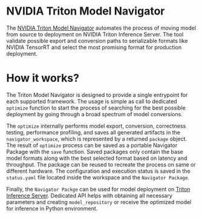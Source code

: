 <!--
Copyright (c) 2021-2023, NVIDIA CORPORATION. All rights reserved.

Licensed under the Apache License, Version 2.0 (the "License");
you may not use this file except in compliance with the License.
You may obtain a copy of the License at

    http://www.apache.org/licenses/LICENSE-2.0

Unless required by applicable law or agreed to in writing, software
distributed under the License is distributed on an "AS IS" BASIS,
WITHOUT WARRANTIES OR CONDITIONS OF ANY KIND, either express or implied.
See the License for the specific language governing permissions and
limitations under the License.
-->

# NVIDIA Triton Model Navigator

The [NVIDIA Triton Model Navigator](https://github.com/triton-inference-server/model_navigator) automates
the process of moving model from source to deployment on NVIDIA Triton Inference Server. The tool validate possible
export and conversion paths to serializable formats like NVIDIA TensorRT and select the most promising format for
production deployment.

# How it works?

The Triton Model Navigator is designed to provide a single entrypoint for each supported framework. The usage is
simple as call to dedicated `optimize` function to start the process of searching for the best
possible deployment by going through a broad spectrum of model conversions.

The `optimize` internally performs model export, conversion, correctness testing, performance profiling,
and saves all generated artifacts in the `navigator_workspace`, which is represented by a returned `package` object.
The result of `optimize` process can be saved as a portable Navigator Package with the `save` function.
Saved packages only contain the base model formats along with the best selected format based on latency and throughput.
The package can be reused to recreate the process on same or different hardware. The configuration and execution status
is saved in the `status.yaml` file located inside the workspace and the `Navigator Package`.

Finally, the `Navigator Packge` can be used for model deployment
on [Triton Inference Server](https://github.com/triton-inference-server/server). Dedicated API helps with obtaining all
necessary parameters and creating `model_repository` or receive the optimized model for inference in Python environment.

